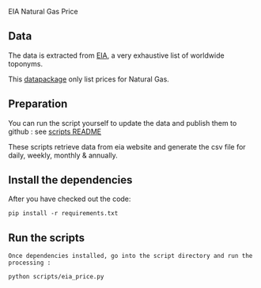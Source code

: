 EIA Natural Gas Price 

## Data

The data is extracted from [EIA][eia], a very exhaustive list of worldwide toponyms.

This [datapackage][datapackage] only list prices for Natural Gas.

[eia]: http://www.geonames.org/
[datapackage]: http://dataprotocols.org/data-packages/


## Preparation

You can run the script yourself to update the data and publish them to github : see [scripts README](scripts/README.md)

These scripts retrieve data from eia website and generate the csv file for daily, weekly, monthly & annually.


## Install the dependencies

After you have checked out the code:
	
	pip install -r requirements.txt

	
## Run the scripts

	Once dependencies installed, go into the script directory and run the processing :

    python scripts/eia_price.py
